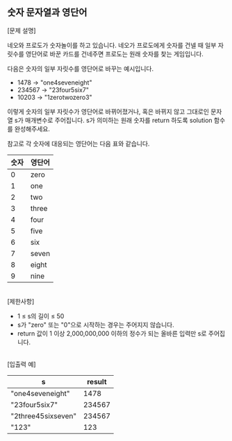 ## 숫자 문자열과 영단어<br>

[문제 설명]


네오와 프로도가 숫자놀이를 하고 있습니다. 네오가 프로도에게 숫자를 건넬 때 일부 자릿수를 영단어로 바꾼 카드를 건네주면 프로도는 원래 숫자를 찾는 게임입니다.

다음은 숫자의 일부 자릿수를 영단어로 바꾸는 예시입니다.

- 1478 → "one4seveneight"
- 234567 → "23four5six7"
- 10203 → "1zerotwozero3"<br>
  
이렇게 숫자의 일부 자릿수가 영단어로 바뀌어졌거나, 혹은 바뀌지 않고 그대로인 문자열 s가 매개변수로 주어집니다. s가 의미하는 원래 숫자를 return 하도록 solution 함수를 완성해주세요.

참고로 각 숫자에 대응되는 영단어는 다음 표와 같습니다.

|숫자|	영단어|
|--|--|
|0|	zero|
|1	|one|
|2|	two|
|3	|three|
|4|	four|
|5|	five|
|6|	six|
|7|	seven|
|8|	eight|
|9|	nine|

<br>
[제한사항]<br>

- 1 ≤ s의 길이 ≤ 50
- s가 "zero" 또는 "0"으로 시작하는 경우는 주어지지 않습니다.
- return 값이 1 이상 2,000,000,000 이하의 정수가 되는 올바른 입력만 s로 주어집니다.<br><br>
  
[입출력 예]<br>

|s|	result|
|--|--|
|"one4seveneight"|	1478|
|"23four5six7"	|234567|
|"2three45sixseven"|	234567|
|"123"	|123|